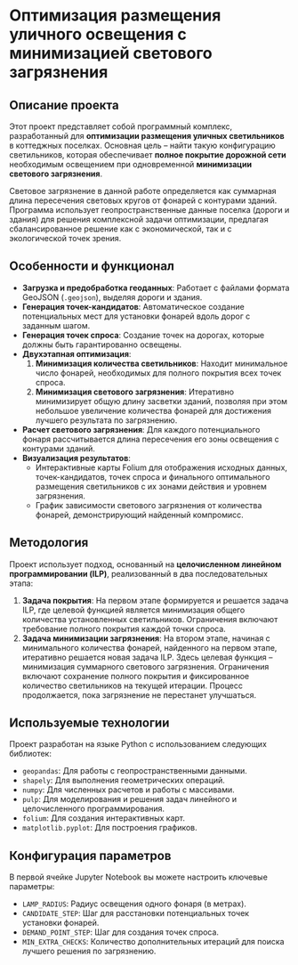 # Оптимизация размещения уличного освещения с минимизацией светового загрязнения

## Описание проекта

Этот проект представляет собой программный комплекс, разработанный для **оптимизации размещения уличных светильников** в коттеджных поселках. Основная цель – найти такую конфигурацию светильников, которая обеспечивает **полное покрытие дорожной сети** необходимым освещением при одновременной **минимизации светового загрязнения**.

Световое загрязнение в данной работе определяется как суммарная длина пересечения световых кругов от фонарей с контурами зданий. Программа использует геопространственные данные поселка (дороги и здания) для решения комплексной задачи оптимизации, предлагая сбалансированное решение как с экономической, так и с экологической точек зрения.

## Особенности и функционал

* **Загрузка и предобработка геоданных**: Работает с файлами формата GeoJSON (`.geojson`), выделяя дороги и здания.
* **Генерация точек-кандидатов**: Автоматическое создание потенциальных мест для установки фонарей вдоль дорог с заданным шагом.
* **Генерация точек спроса**: Создание точек на дорогах, которые должны быть гарантированно освещены.
* **Двухэтапная оптимизация**:
    1.  **Минимизация количества светильников**: Находит минимальное число фонарей, необходимых для полного покрытия всех точек спроса.
    2.  **Минимизация светового загрязнения**: Итеративно минимизирует общую длину засветки зданий, позволяя при этом небольшое увеличение количества фонарей для достижения лучшего результата по загрязнению.
* **Расчет светового загрязнения**: Для каждого потенциального фонаря рассчитывается длина пересечения его зоны освещения с контурами зданий.
* **Визуализация результатов**:
    * Интерактивные карты Folium для отображения исходных данных, точек-кандидатов, точек спроса и финального оптимального размещения светильников с их зонами действия и уровнем загрязнения.
    * График зависимости светового загрязнения от количества фонарей, демонстрирующий найденный компромисс.

## Методология

Проект использует подход, основанный на **целочисленном линейном программировании (ILP)**, реализованный в два последовательных этапа:

1.  **Задача покрытия**: На первом этапе формируется и решается задача ILP, где целевой функцией является минимизация общего количества установленных светильников. Ограничения включают требование полного покрытия каждой точки спроса.
2.  **Задача минимизации загрязнения**: На втором этапе, начиная с минимального количества фонарей, найденного на первом этапе, итеративно решается новая задача ILP. Здесь целевая функция – минимизация суммарного светового загрязнения. Ограничения включают сохранение полного покрытия и фиксированное количество светильников на текущей итерации. Процесс продолжается, пока загрязнение не перестанет улучшаться.

## Используемые технологии

Проект разработан на языке Python с использованием следующих библиотек:

* `geopandas`: Для работы с геопространственными данными.
* `shapely`: Для выполнения геометрических операций.
* `numpy`: Для численных расчетов и работы с массивами.
* `pulp`: Для моделирования и решения задач линейного и целочисленного программирования.
* `folium`: Для создания интерактивных карт.
* `matplotlib.pyplot`: Для построения графиков.

## Конфигурация параметров

В первой ячейке Jupyter Notebook вы можете настроить ключевые параметры:

* `LAMP_RADIUS`: Радиус освещения одного фонаря (в метрах).
* `CANDIDATE_STEP`: Шаг для расстановки потенциальных точек установки фонарей.
* `DEMAND_POINT_STEP`: Шаг для создания точек спроса.
* `MIN_EXTRA_CHECKS`: Количество дополнительных итераций для поиска лучшего решения по загрязнению.

